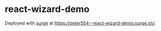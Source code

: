 # react-wizard-demo

Deployed with [surge](https://surge.sh/) at https://peter554--react-wizard-demo.surge.sh/.
